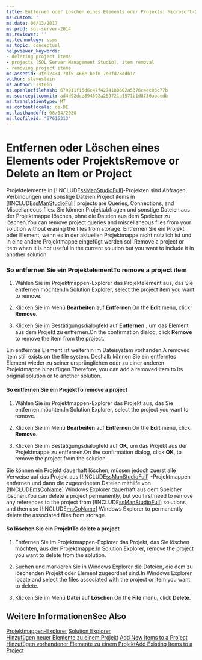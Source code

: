 ```yaml
---
title: Entfernen oder Löschen eines Elements oder Projekts| Microsoft-Dokumente
ms.custom: ''
ms.date: 06/13/2017
ms.prod: sql-server-2014
ms.reviewer: ''
ms.technology: ssms
ms.topic: conceptual
helpviewer_keywords:
- deleting project items
- projects [SQL Server Management Studio], item removal
- removing project items
ms.assetid: 3fd92434-70f5-466e-bef0-7e0fd73ddb1c
author: stevestein
ms.author: sstein
ms.openlocfilehash: 679911f15d6c47f4274180602a5376c4ec03c77b
ms.sourcegitcommit: ad4d92dce894592a259721a1571b1d8736abacdb
ms.translationtype: MT
ms.contentlocale: de-DE
ms.lasthandoff: 08/04/2020
ms.locfileid: "87616313"
---
```

# <a name="remove-or-delete-an-item-or-project"></a><span data-ttu-id="e9a33-102">Entfernen oder Löschen eines Elements oder Projekts</span><span class="sxs-lookup"><span data-stu-id="e9a33-102">Remove or Delete an Item or Project</span></span>
  <span data-ttu-id="e9a33-103">Projektelemente in [!INCLUDE[ssManStudioFull](../../includes/ssmanstudiofull-md.md)]-Projekten sind Abfragen, Verbindungen und sonstige Dateien.</span><span class="sxs-lookup"><span data-stu-id="e9a33-103">Project items in [!INCLUDE[ssManStudioFull](../../includes/ssmanstudiofull-md.md)] projects are Queries, Connections, and Miscellaneous files.</span></span> <span data-ttu-id="e9a33-104">Sie können Projektabfragen und sonstige Dateien aus der Projektmappe löschen, ohne die Dateien aus dem Speicher zu löschen.</span><span class="sxs-lookup"><span data-stu-id="e9a33-104">You can remove project queries and miscellaneous files from your solution without erasing the files from storage.</span></span> <span data-ttu-id="e9a33-105">Entfernen Sie ein Projekt oder Element, wenn es in der aktuellen Projektmappe nicht nützlich ist und in eine andere Projektmappe eingefügt werden soll.</span><span class="sxs-lookup"><span data-stu-id="e9a33-105">Remove a project or item when it is not useful in the current solution but you want to include it in another solution.</span></span>  
  
### <a name="to-remove-a-project-item"></a><span data-ttu-id="e9a33-106">So entfernen Sie ein Projektelement</span><span class="sxs-lookup"><span data-stu-id="e9a33-106">To remove a project item</span></span>  
  
1.  <span data-ttu-id="e9a33-107">Wählen Sie im Projektmappen-Explorer das Projektelement aus, das Sie entfernen möchten.</span><span class="sxs-lookup"><span data-stu-id="e9a33-107">In Solution Explorer, select the project item you want to remove.</span></span>  
  
2.  <span data-ttu-id="e9a33-108">Klicken Sie im Menü **Bearbeiten** auf **Entfernen**.</span><span class="sxs-lookup"><span data-stu-id="e9a33-108">On the **Edit** menu, click **Remove**.</span></span>  
  
3.  <span data-ttu-id="e9a33-109">Klicken Sie im Bestätigungsdialogfeld auf **Entfernen** , um das Element aus dem Projekt zu entfernen.</span><span class="sxs-lookup"><span data-stu-id="e9a33-109">On the confirmation dialog, click **Remove** to remove the item from the project.</span></span>  
  
 <span data-ttu-id="e9a33-110">Ein entferntes Element ist weiterhin im Dateisystem vorhanden.</span><span class="sxs-lookup"><span data-stu-id="e9a33-110">A removed item still exists on the file system.</span></span> <span data-ttu-id="e9a33-111">Deshalb können Sie ein entferntes Element wieder zu seiner ursprünglichen oder zu einer anderen Projektmappe hinzufügen.</span><span class="sxs-lookup"><span data-stu-id="e9a33-111">Therefore, you can add a removed item to its original solution or to another solution.</span></span>  
  
#### <a name="to-remove-a-project"></a><span data-ttu-id="e9a33-112">So entfernen Sie ein Projekt</span><span class="sxs-lookup"><span data-stu-id="e9a33-112">To remove a project</span></span>  
  
1.  <span data-ttu-id="e9a33-113">Wählen Sie im Projektmappen-Explorer das Projekt aus, das Sie entfernen möchten.</span><span class="sxs-lookup"><span data-stu-id="e9a33-113">In Solution Explorer, select the project you want to remove.</span></span>  
  
2.  <span data-ttu-id="e9a33-114">Klicken Sie im Menü **Bearbeiten** auf **Entfernen**.</span><span class="sxs-lookup"><span data-stu-id="e9a33-114">On the **Edit** menu, click **Remove**.</span></span>  
  
3.  <span data-ttu-id="e9a33-115">Klicken Sie im Bestätigungsdialogfeld auf **OK**, um das Projekt aus der Projektmappe zu entfernen.</span><span class="sxs-lookup"><span data-stu-id="e9a33-115">On the confirmation dialog, click **OK**, to remove the project from the solution.</span></span>  
  
 <span data-ttu-id="e9a33-116">Sie können ein Projekt dauerhaft löschen, müssen jedoch zuerst alle Verweise auf das Projekt aus [!INCLUDE[ssManStudioFull](../../includes/ssmanstudiofull-md.md)] -Projektmappen entfernen und dann die zugeordneten Dateien mithilfe von [!INCLUDE[msCoName](../../includes/msconame-md.md)] Windows Explorer dauerhaft aus dem Speicher löschen.</span><span class="sxs-lookup"><span data-stu-id="e9a33-116">You can delete a project permanently, but you first need to remove any references to the project from [!INCLUDE[ssManStudioFull](../../includes/ssmanstudiofull-md.md)] solutions, and then use [!INCLUDE[msCoName](../../includes/msconame-md.md)] Windows Explorer to permanently delete the associated files from storage.</span></span>  
  
#### <a name="to-delete-a-project"></a><span data-ttu-id="e9a33-117">So löschen Sie ein Projekt</span><span class="sxs-lookup"><span data-stu-id="e9a33-117">To delete a project</span></span>  
  
1.  <span data-ttu-id="e9a33-118">Entfernen Sie im Projektmappen-Explorer das Projekt, das Sie löschen möchten, aus der Projektmappe.</span><span class="sxs-lookup"><span data-stu-id="e9a33-118">In Solution Explorer, remove the project you want to delete from the solution.</span></span>  
  
2.  <span data-ttu-id="e9a33-119">Suchen und markieren Sie in Windows Explorer die Dateien, die dem zu löschenden Projekt oder Element zugeordnet sind.</span><span class="sxs-lookup"><span data-stu-id="e9a33-119">In Windows Explorer, locate and select the files associated with the project or item you want to delete.</span></span>  
  
3.  <span data-ttu-id="e9a33-120">Klicken Sie im Menü **Datei** auf **Löschen**.</span><span class="sxs-lookup"><span data-stu-id="e9a33-120">On the **File** menu, click **Delete**.</span></span>  
  
## <a name="see-also"></a><span data-ttu-id="e9a33-121">Weitere Informationen</span><span class="sxs-lookup"><span data-stu-id="e9a33-121">See Also</span></span>  
 <span data-ttu-id="e9a33-122">[Projektmappen-Explorer](solution-explorer.md) </span><span class="sxs-lookup"><span data-stu-id="e9a33-122">[Solution Explorer](solution-explorer.md) </span></span>  
 <span data-ttu-id="e9a33-123">[Hinzufügen neuer Elemente zu einem Projekt](add-new-items-to-a-project.md) </span><span class="sxs-lookup"><span data-stu-id="e9a33-123">[Add New Items to a Project](add-new-items-to-a-project.md) </span></span>  
 [<span data-ttu-id="e9a33-124">Hinzufügen vorhandener Elemente zu einem Projekt</span><span class="sxs-lookup"><span data-stu-id="e9a33-124">Add Existing Items to a Project</span></span>](add-existing-items-to-a-project.md)  
  
  
